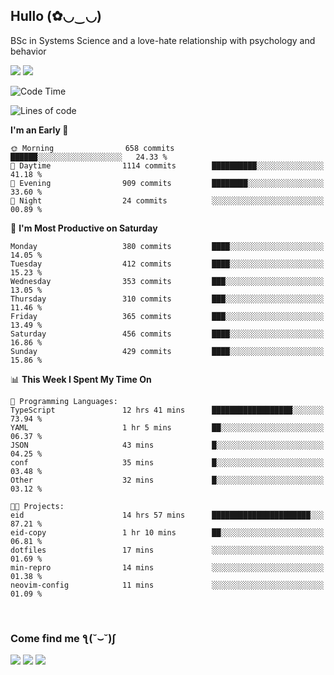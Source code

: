 <h2>Hullo (✿◡‿◡)</h2>

BSc in Systems Science and a love-hate relationship with psychology and behavior

<img src="https://github-readme-activity-graph.vercel.app/graph?username=hedonicadapter&theme=high-contrast"/>
<img src="https://github-readme-stats-git-masterrstaa-rickstaa.vercel.app/api?username=hedonicadapter&theme=highcontrast"/>

<!--START_SECTION:waka-->
![Code Time](http://img.shields.io/badge/Code%20Time-1%2C833%20hrs%2048%20mins-blue)

![Lines of code](https://img.shields.io/badge/From%20Hello%20World%20I%27ve%20Written-6.5%20million%20lines%20of%20code-blue)

**I'm an Early 🐤** 

```text
🌞 Morning                658 commits         ██████░░░░░░░░░░░░░░░░░░░   24.33 % 
🌆 Daytime                1114 commits        ██████████░░░░░░░░░░░░░░░   41.18 % 
🌃 Evening                909 commits         ████████░░░░░░░░░░░░░░░░░   33.60 % 
🌙 Night                  24 commits          ░░░░░░░░░░░░░░░░░░░░░░░░░   00.89 % 
```
📅 **I'm Most Productive on Saturday** 

```text
Monday                   380 commits         ████░░░░░░░░░░░░░░░░░░░░░   14.05 % 
Tuesday                  412 commits         ████░░░░░░░░░░░░░░░░░░░░░   15.23 % 
Wednesday                353 commits         ███░░░░░░░░░░░░░░░░░░░░░░   13.05 % 
Thursday                 310 commits         ███░░░░░░░░░░░░░░░░░░░░░░   11.46 % 
Friday                   365 commits         ███░░░░░░░░░░░░░░░░░░░░░░   13.49 % 
Saturday                 456 commits         ████░░░░░░░░░░░░░░░░░░░░░   16.86 % 
Sunday                   429 commits         ████░░░░░░░░░░░░░░░░░░░░░   15.86 % 
```


📊 **This Week I Spent My Time On** 

```text
💬 Programming Languages: 
TypeScript               12 hrs 41 mins      ██████████████████░░░░░░░   73.94 % 
YAML                     1 hr 5 mins         ██░░░░░░░░░░░░░░░░░░░░░░░   06.37 % 
JSON                     43 mins             █░░░░░░░░░░░░░░░░░░░░░░░░   04.25 % 
conf                     35 mins             █░░░░░░░░░░░░░░░░░░░░░░░░   03.48 % 
Other                    32 mins             █░░░░░░░░░░░░░░░░░░░░░░░░   03.12 % 

🐱‍💻 Projects: 
eid                      14 hrs 57 mins      ██████████████████████░░░   87.21 % 
eid-copy                 1 hr 10 mins        ██░░░░░░░░░░░░░░░░░░░░░░░   06.81 % 
dotfiles                 17 mins             ░░░░░░░░░░░░░░░░░░░░░░░░░   01.69 % 
min-repro                14 mins             ░░░░░░░░░░░░░░░░░░░░░░░░░   01.38 % 
neovim-config            11 mins             ░░░░░░░░░░░░░░░░░░░░░░░░░   01.09 % 
```


<!--END_SECTION:waka-->

<br/>
<h3>Come find me ƪ(˘⌣˘)ʃ </h3>

<a href="https://hedonicadapter.com/"><img src="https://img.shields.io/badge/-Portfolio-3423A6?style=flat-square&logo=Google-Chrome&logoColor=white"/></a>
<a href="www.linkedin.com/in/sam-herman"><img src="https://img.shields.io/badge/-Sam%20Herman-0077B5?style=flat-square&logo=Linkedin&logoColor=white"/></a>
<a href="mailto:mailservice.samherman@gmail.com"><img src="https://img.shields.io/badge/-mailservice.samherman@gmail.com-D14836?style=flat-square&logo=Gmail&logoColor=white"/></a>

<!--
**cdthomp1/cdthomp1** is a ✨ _special_ ✨ repository because its `README.md` (this file) appears on your GitHub profile.


----
Credit: [cdthomp1](https://github.com/cdthomp1)

Last Edited on: 19/11/2020
